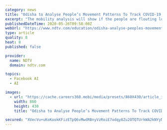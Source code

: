 ```yaml
---
category: news
title: "Odisha to Analyse People’s Movement Patterns To Track COVID-19, Partners With IIT Tirupati And Facebook"
excerpt: "The mobility analysis will show if the people are flouting lockdown protocols and public health guidelines in various regions of the state."
publishedDateTime: 2020-05-26T09:58:00Z
webUrl: "https://www.ndtv.com/education/odisha-analyse-peoples-movement-patterns-track-covid-19-partners-iit-tirupati-and-facebook"
type: article
quality: 8
heat: 8
published: false

provider:
  name: NDTV
  domain: ndtv.com

topics:
  - Facebook AI
  - AI

images:
  - url: "https://cache.careers360.mobi/media/presets/860X430/article_images/2020/5/26/IOT.jpg"
    width: 860
    height: 430
    title: "Odisha to Analyse People’s Movement Patterns To Track COVID-19, Partners With IIT Tirupati And Facebook"

secured: "XVecVu+uKoKookKFizETpQ6vMwdRBnyVzRoiE7odqy8Zu2OTQTUrkWA2kNYyNF7NijOSgaCH/UdPaOSbAE4vPnxGsJOXrtqulwkJwo/kEv6I9cjV64sBaEj+oY68Cdw0J/xzrty+lPBYi88YtRE6KJoy3dEm6ABukdfxxL2Dgim23HnpCCstCbU1HTKxvJY+OYO+Y034EFBSrNHEw+wBJi7lqh2iHd883+TtEu1Efnl+rWEmKn70UnG/chR8dgijUNoBum30oXrr8b9YO60KBtbD115OECh6InuwWAZ3fVdSoBYa8a9JO49LVSKM1a1/;ZdKUMEOjaibhK3EypLj8PQ=="
---
```


